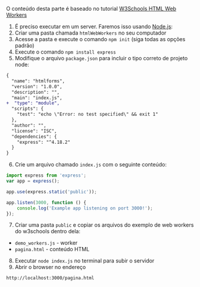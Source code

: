 O conteúdo desta parte é baseado no tutorial [W3Schools HTML Web Workers](https://www.w3schools.com/html/html5_webworkers.asp)

1. É preciso executar em um server. Faremos isso usando [Node.js](https://nodejs.org/):
2. Criar uma pasta chamada `htmlWebWorkers` no seu computador
3. Acesse a pasta e execute o comando `npm init` (siga todas as opções padrão)
4. Execute o comando `npm install express`
5. Modifique o arquivo `package.json` para incluir o tipo correto de projeto node:

```diff
{
  "name": "htmlforms",
  "version": "1.0.0",
  "description": "",
  "main": "index.js",
+  "type": "module",
  "scripts": {
    "test": "echo \"Error: no test specified\" && exit 1"
  },
  "author": "",
  "license": "ISC",
  "dependencies": {
    "express": "^4.18.2"
  }
}
```
6. Crie um arquivo chamado `index.js` com o seguinte conteúdo:

```js
import express from 'express';
var app = express();

app.use(express.static('public'));

app.listen(3000, function () {
    console.log('Example app listening on port 3000!');
});
```

7. Criar uma pasta `public` e copiar os arquivos do exemplo de web workers do w3schools dentro dela:
* `demo_workers.js` - worker
* `pagina.html` - conteúdo HTML
8. Executar `node index.js` no terminal para subir o servidor
9. Abrir o browser no endereço

`http://localhost:3000/pagina.html`
